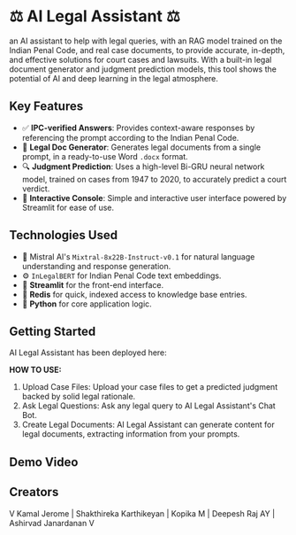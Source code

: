 # ⚖️ AI Legal Assistant ⚖️

an AI assistant to help with legal queries, with an RAG model trained on the Indian Penal Code, and real case documents, to provide accurate, in-depth, and effective solutions for court cases and lawsuits. With a built-in legal document generator and judgment prediction models, this tool shows the potential of AI and deep learning in the legal atmosphere.

## Key Features

- ✅ **IPC-verified Answers**: Provides context-aware responses by referencing the prompt according to the Indian Penal Code.
- 📜 **Legal Doc Generator**: Generates legal documents from a single prompt, in a ready-to-use Word `.docx` format.
- 🔍 **Judgment Prediction**: Uses a high-level Bi-GRU neural network model, trained on cases from 1947 to 2020, to accurately predict a court verdict.
- 🧩 **Interactive Console**: Simple and interactive user interface powered by Streamlit for ease of use.

## Technologies Used

- 🤖 Mistral AI's `Mixtral-8x22B-Instruct-v0.1` for natural language understanding and response generation.
- ⚙️ `InLegalBERT` for Indian Penal Code text embeddings.
- 🧩 **Streamlit** for the front-end interface.
- 📅 **Redis** for quick, indexed access to knowledge base entries.
- 🐍 **Python** for core application logic.

## Getting Started

AI Legal Assistant has been deployed here:

**HOW TO USE:**

1. Upload Case Files: Upload your case files to get a predicted judgment backed by solid legal rationale.
2. Ask Legal Questions: Ask any legal query to AI Legal Assistant's Chat Bot.
3. Create Legal Documents: AI Legal Assistant can generate content for legal documents, extracting information from your prompts.

## Demo Video


## Creators
V Kamal Jerome | Shakthireka Karthikeyan | Kopika M | Deepesh Raj AY | Ashirvad Janardanan V

